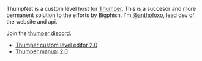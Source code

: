 ThumpNet is a custom level host for [Thumper](https://thumpergame.com/).
This is a succesor and more permanent solution to the efforts by Bigphish.
I'm [@anthofoxo](discord://-/users/218415631479996417), lead dev of the website and api.

Join the <a href="https://discord.gg/FU2X9z4ttJ">thumper discord</a>.

* [Thumper custom level editor 2.0](https://github.com/CocoaMix86/Thumper-Custom-Level-Editor/releases/tag/2.0)
* [Thumper manual 2.0](https://docs.google.com/document/d/1zwrpMhfugF7f_sxgpWUM9_cnOXtubOyFIqd7TCRryxM)